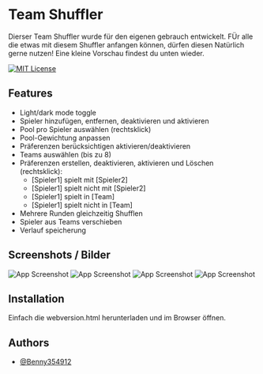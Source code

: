 

# Team Shuffler

Dierser Team Shuffler wurde für den eigenen gebrauch entwickelt. FÜr alle die etwas mit diesem Shuffler anfangen können, dürfen diesen Natürlich gerne nutzen! Eine kleine Vorschau findest du unten wieder. 

[![MIT License](https://img.shields.io/badge/License-MIT-green.svg)]()


## Features

- Light/dark mode toggle
- Spieler hinzufügen, entfernen, deaktivieren und aktivieren
- Pool pro Spieler auswählen (rechtsklick)
- Pool-Gewichtung anpassen
- Präferenzen berücksichtigen aktivieren/deaktivieren
- Teams auswählen (bis zu 8)
- Präferenzen erstellen, deaktivieren, aktivieren und Löschen (rechtsklick):
    - [Spieler1] spielt mit [Spieler2]
    - [Spieler1] spielt nicht mit [Spieler2]
    - [Spieler1] spielt in [Team]
    - [Spieler1] spielt nicht in [Team]
- Mehrere Runden gleichzeitig Shufflen
- Spieler aus Teams verschieben
- Verlauf speicherung

## Screenshots / Bilder

![App Screenshot](https://litter.catbox.moe/hjozqa.png)
![App Screenshot](https://litter.catbox.moe/f9020u.png)
![App Screenshot](https://litter.catbox.moe/hu45n2.png)
![App Screenshot](https://litter.catbox.moe/gce20b.png)
## Installation

Einfach die webversion.html herunterladen und im Browser öffnen.
## Authors

- [@Benny354912](https://www.github.com/Benny354912)

